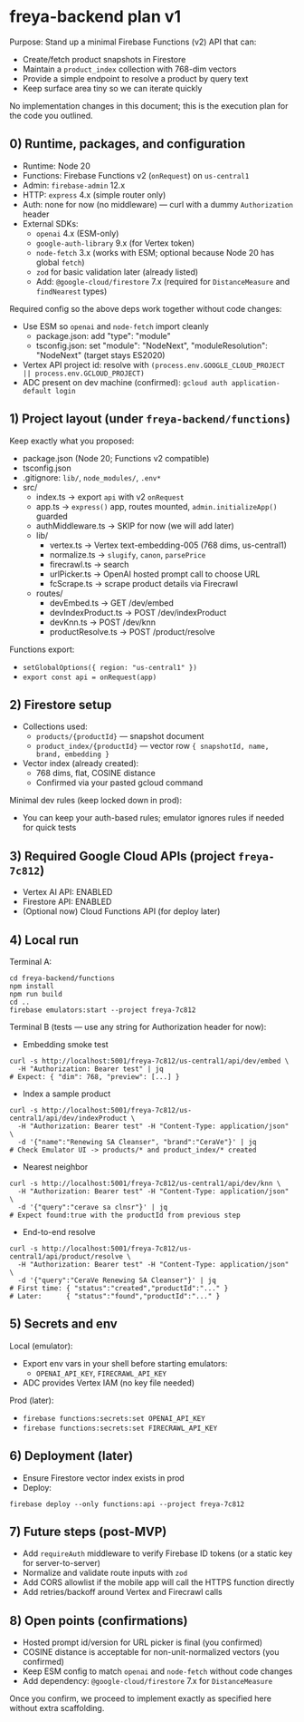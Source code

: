 # freya-backend plan v1

Purpose: Stand up a minimal Firebase Functions (v2) API that can:
- Create/fetch product snapshots in Firestore
- Maintain a `product_index` collection with 768-dim vectors
- Provide a simple endpoint to resolve a product by query text
- Keep surface area tiny so we can iterate quickly

No implementation changes in this document; this is the execution plan for the code you outlined.

## 0) Runtime, packages, and configuration

- Runtime: Node 20
- Functions: Firebase Functions v2 (`onRequest`) on `us-central1`
- Admin: `firebase-admin` 12.x
- HTTP: `express` 4.x (simple router only)
- Auth: none for now (no middleware) — curl with a dummy `Authorization` header
- External SDKs:
  - `openai` 4.x (ESM-only)
  - `google-auth-library` 9.x (for Vertex token)
  - `node-fetch` 3.x (works with ESM; optional because Node 20 has global `fetch`)
  - `zod` for basic validation later (already listed)
  - Add: `@google-cloud/firestore` 7.x (required for `DistanceMeasure` and `findNearest` types)

Required config so the above deps work together without code changes:
- Use ESM so `openai` and `node-fetch` import cleanly
  - package.json: add "type": "module"
  - tsconfig.json: set "module": "NodeNext", "moduleResolution": "NodeNext" (target stays ES2020)
- Vertex API project id: resolve with `(process.env.GOOGLE_CLOUD_PROJECT || process.env.GCLOUD_PROJECT)`
- ADC present on dev machine (confirmed): `gcloud auth application-default login`

## 1) Project layout (under `freya-backend/functions`)

Keep exactly what you proposed:
- package.json (Node 20; Functions v2 compatible)
- tsconfig.json
- .gitignore: `lib/`, `node_modules/`, `.env*`
- src/
  - index.ts → export `api` with v2 `onRequest`
  - app.ts → `express()` app, routes mounted, `admin.initializeApp()` guarded
  - authMiddleware.ts → SKIP for now (we will add later)
  - lib/
    - vertex.ts → Vertex text-embedding-005 (768 dims, us-central1)
    - normalize.ts → `slugify`, `canon`, `parsePrice`
    - firecrawl.ts → search
    - urlPicker.ts → OpenAI hosted prompt call to choose URL
    - fcScrape.ts → scrape product details via Firecrawl
  - routes/
    - devEmbed.ts → GET /dev/embed
    - devIndexProduct.ts → POST /dev/indexProduct
    - devKnn.ts → POST /dev/knn
    - productResolve.ts → POST /product/resolve

Functions export:
- `setGlobalOptions({ region: "us-central1" })`
- `export const api = onRequest(app)`

## 2) Firestore setup

- Collections used:
  - `products/{productId}` — snapshot document
  - `product_index/{productId}` — vector row `{ snapshotId, name, brand, embedding }`
- Vector index (already created):
  - 768 dims, flat, COSINE distance
  - Confirmed via your pasted gcloud command

Minimal dev rules (keep locked down in prod):
- You can keep your auth-based rules; emulator ignores rules if needed for quick tests

## 3) Required Google Cloud APIs (project `freya-7c812`)

- Vertex AI API: ENABLED
- Firestore API: ENABLED
- (Optional now) Cloud Functions API (for deploy later)

## 4) Local run

Terminal A:
```
cd freya-backend/functions
npm install
npm run build
cd ..
firebase emulators:start --project freya-7c812
```

Terminal B (tests — use any string for Authorization header for now):

- Embedding smoke test
```
curl -s http://localhost:5001/freya-7c812/us-central1/api/dev/embed \
  -H "Authorization: Bearer test" | jq
# Expect: { "dim": 768, "preview": [...] }
```

- Index a sample product
```
curl -s http://localhost:5001/freya-7c812/us-central1/api/dev/indexProduct \
  -H "Authorization: Bearer test" -H "Content-Type: application/json" \
  -d '{"name":"Renewing SA Cleanser", "brand":"CeraVe"}' | jq
# Check Emulator UI -> products/* and product_index/* created
```

- Nearest neighbor
```
curl -s http://localhost:5001/freya-7c812/us-central1/api/dev/knn \
  -H "Authorization: Bearer test" -H "Content-Type: application/json" \
  -d '{"query":"cerave sa clnsr"}' | jq
# Expect found:true with the productId from previous step
```

- End-to-end resolve
```
curl -s http://localhost:5001/freya-7c812/us-central1/api/product/resolve \
  -H "Authorization: Bearer test" -H "Content-Type: application/json" \
  -d '{"query":"CeraVe Renewing SA Cleanser"}' | jq
# First time: { "status":"created","productId":"..." }
# Later:      { "status":"found","productId":"..." }
```

## 5) Secrets and env

Local (emulator):
- Export env vars in your shell before starting emulators:
  - `OPENAI_API_KEY`, `FIRECRAWL_API_KEY`
- ADC provides Vertex IAM (no key file needed)

Prod (later):
- `firebase functions:secrets:set OPENAI_API_KEY`
- `firebase functions:secrets:set FIRECRAWL_API_KEY`

## 6) Deployment (later)

- Ensure Firestore vector index exists in prod
- Deploy:
```
firebase deploy --only functions:api --project freya-7c812
```

## 7) Future steps (post-MVP)

- Add `requireAuth` middleware to verify Firebase ID tokens (or a static key for server-to-server)
- Normalize and validate route inputs with `zod`
- Add CORS allowlist if the mobile app will call the HTTPS function directly
- Add retries/backoff around Vertex and Firecrawl calls

## 8) Open points (confirmations)

- Hosted prompt id/version for URL picker is final (you confirmed)
- COSINE distance is acceptable for non-unit-normalized vectors (you confirmed)
- Keep ESM config to match `openai` and `node-fetch` without code changes
- Add dependency: `@google-cloud/firestore` 7.x for `DistanceMeasure`

Once you confirm, we proceed to implement exactly as specified here without extra scaffolding.
